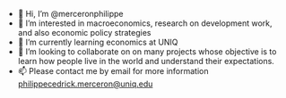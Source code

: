 - 👋 Hi, I’m @merceronphilippe
- 👀 I’m interested in macroeconomics, research on development work, and also economic policy strategies
- 🌱 I’m currently learning economics at UNIQ
- 💞️ I’m looking to collaborate on on many projects whose objective is to learn how people live in the world and understand their expectations.
- 📫 Please contact me by email for more information
      philippecedrick.merceron@uniq.edu

<!---
merceronphilippe/merceronphilippe is a ✨ special ✨ repository because its `README.md` (this file) appears on your GitHub profile.
You can click the Preview link to take a look at your changes.
--->
